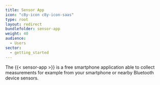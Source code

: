 ```yaml
---
title: Sensor App
icon: "c8y-icon c8y-icon-saas"
type: root
layout: redirect
bundlefolder: sensor-app
weight: 40
audience:
  - Users
sector:
  - getting_started
---
```


The {{< sensor-app >}} is a free smartphone application able to collect measurements for example from your smartphone or nearby Bluetooth device sensors.
